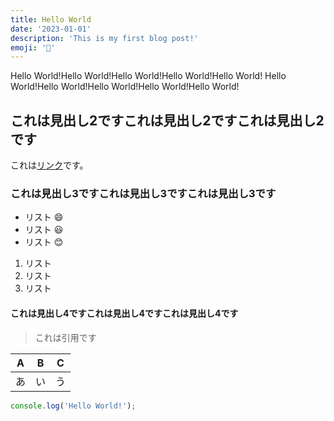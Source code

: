 ```yaml
---
title: Hello World
date: '2023-01-01'
description: 'This is my first blog post!'
emoji: '👋'
---
```


Hello World!Hello World!Hello World!Hello World!Hello World!
Hello World!Hello World!Hello World!Hello World!Hello World!

## これは見出し2ですこれは見出し2ですこれは見出し2です

これは[リンク](https://google.com)です。

### これは見出し3ですこれは見出し3ですこれは見出し3です

- リスト 😄
- リスト 😃
- リスト 😊

1. リスト
1. リスト
1. リスト

#### これは見出し4ですこれは見出し4ですこれは見出し4です

> これは引用です

| A   | B   | C   |
| --- | --- | --- |
| あ  | い  | う  |

```js
console.log('Hello World!');
```
